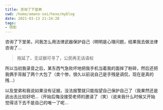 ```yaml
---
title: 咨询了下堂弟
cwd: /home/amano-sei/hexo/myblog
date: 2021-03-13 21:24:28
tags:
- 阴影
---
```


咨询了下堂弟，问我怎么用法律武器保护自己（明明是心理问题，结果我去做法律咨询了...

> 拖延了，无证据可寻了，公民再无话语权

所以当初我录音之后，某东西气急败坏地把我手机当着我的面摔了粉碎，然后还把我俩手背敲了两个大包了（卖个惨，很久以前说自己是手残是调侃，现在是真的残...）

以及堂弟和我说如果没有证据，没法报警就只能指望自己保护自己了（我果然还是逃出去比较好吧...（开始后悔没接受老师的邀请了（笑）（说来我什么时候又开始觉得活下去不是自己的唯一了呢...


